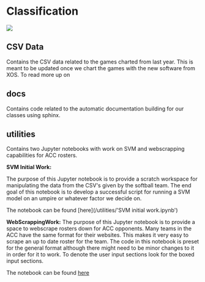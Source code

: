 # Classification

![](https://miro.medium.com/max/546/1*_Z7oVdxVhSrqyV3p5S7OpA.jpeg)

## CSV Data
Contains the CSV data related to the games charted from last year. This is meant to be updated once we chart the games with the new software from XOS. To read more up on 


## docs
Contains code related to the automatic documentation building for our classes using sphinx.


## utilities
Contains two Jupyter notebooks with work on SVM and webscrapping capabilities for ACC rosters.



**SVM Initial Work:**

The purpose of this Jupyter notebook is to provide a scratch workspace for manipulating the data from the CSV's given by the softball team. The end goal of this notebook is to develop a successful script for running a SVM model on an umpire or whatever factor we decide on.

The notebook can be found [here](/utilities/'SVM initial work.ipynb')

**WebScrappingWork:**
The purpose of this Jupyter notebook is to provide a space to webscrape rosters down for ACC opponents. Many teams in the ACC have the same format for their websites. This makes it very easy to scrape an up to date roster for the team. The code in this notebook is preset for the general format although there might need to be minor changes to it in order for it to work. To denote the user input sections look for the boxed input sections.

The notebook can be found [here](/utilities/WebScrappingWork.ipynb)
